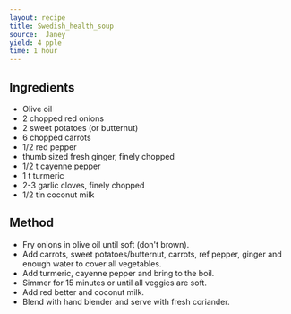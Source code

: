 ```yaml
---
layout: recipe
title: Swedish_health_soup
source:  Janey
yield: 4 pple
time: 1 hour
---
```


## Ingredients
- Olive oil
- 2 chopped red onions
- 2 sweet potatoes (or butternut)
- 6 chopped carrots
- 1/2 red pepper
- thumb sized fresh ginger, finely chopped
- 1/2 t cayenne pepper
- 1 t turmeric
- 2-3 garlic cloves, finely chopped
- 1/2 tin coconut milk


## Method
- Fry onions in olive oil until soft (don't brown).
- Add carrots, sweet potatoes/butternut, carrots, ref pepper, ginger and enough water to cover all vegetables. 
- Add turmeric, cayenne pepper and bring to the boil.
- Simmer for 15 minutes or until all veggies are soft. 
- Add red better and coconut milk. 
- Blend with hand blender and serve with fresh coriander. 
